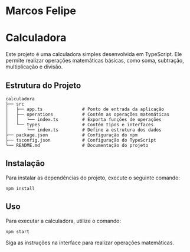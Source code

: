 # Marcos Felipe
# Calculadora

Este projeto é uma calculadora simples desenvolvida em TypeScript. Ele permite realizar operações matemáticas básicas, como soma, subtração, multiplicação e divisão.

## Estrutura do Projeto

```
calculadora
├── src
│   ├── app.ts               # Ponto de entrada da aplicação
│   ├── operations           # Contém as operações matemáticas
│   │   └── index.ts         # Exporta funções de operações
│   └── types                # Contém tipos e interfaces
│       └── index.ts         # Define a estrutura dos dados
├── package.json             # Configuração do npm
├── tsconfig.json            # Configuração do TypeScript
└── README.md                # Documentação do projeto
```

## Instalação

Para instalar as dependências do projeto, execute o seguinte comando:

```
npm install
```

## Uso

Para executar a calculadora, utilize o comando:

```
npm start
```

Siga as instruções na interface para realizar operações matemáticas.